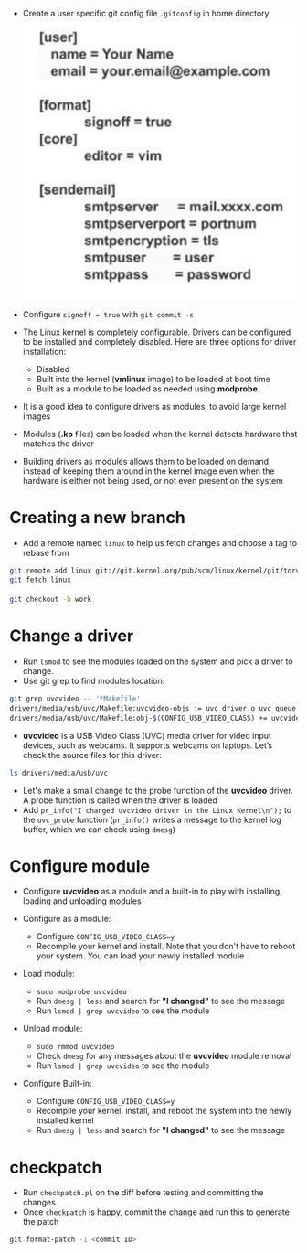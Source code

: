 - Create a user specific git config file `.gitconfig` in home directory
![](./Assets/kernel-gitconfig.png)

- Configure `signoff = true` with `git commit -s`

- The Linux kernel is completely configurable. Drivers can be configured to be installed and completely disabled. Here are three options for driver installation:
	- Disabled
	- Built into the kernel (**vmlinux** image) to be loaded at boot time
	- Built as a module to be loaded as needed using **modprobe**.

- It is a good idea to configure drivers as modules, to avoid large kernel images
- Modules (**.ko** files) can be loaded when the kernel detects hardware that matches the driver
- Building drivers as modules allows them to be loaded on demand, instead of keeping them around in the kernel image even when the hardware is either not being used, or not even present on the system

# Creating a new branch
- Add a remote named `linux` to help us fetch changes and choose a tag to rebase from
```sh
git remote add linux git://git.kernel.org/pub/scm/linux/kernel/git/torvalds/linux.git  
git fetch linux

git checkout -b work
```

# Change a driver
- Run `lsmod` to see the modules loaded on the system and pick a driver to change. 
- Use git grep to find modules location:
```sh
git grep uvcvideo -- '*Makefile'
drivers/media/usb/uvc/Makefile:uvcvideo-objs := uvc_driver.o uvc_queue.o uvc_v4l2.o uvc_video.o uvc_ctrl.o drivers/media/usb/uvc/Makefile:uvcvideo-objs += uvc_entity.o  
drivers/media/usb/uvc/Makefile:obj-$(CONFIG_USB_VIDEO_CLASS) += uvcvideo.o
```

- **uvcvideo** is a USB Video Class (UVC) media driver for video input devices, such as webcams. It supports webcams on laptops. Let’s check the source files for this driver:
```sh
ls drivers/media/usb/uvc
```

- Let's make a small change to the probe function of the **uvcvideo** driver. A probe function is called when the driver is loaded
- Add `pr_info("I changed uvcvideo driver in the Linux Kernel\n");` to the `uvc_probe` function (`pr_info()` writes a message to the kernel log buffer, which we can check using `dmesg`)

# Configure module
- Configure **uvcvideo** as a module and a built-in to play with installing, loading and unloading modules

- Configure as a module:
	- Configure `CONFIG_USB_VIDEO_CLASS=y`
	- Recompile your kernel and install. Note that you don't have to reboot your system. You can load your newly installed module
- Load module:
	- `sudo modprobe uvcvideo`
	- Run `dmesg | less` and search for **"I changed"** to see the message
	- Run `lsmod | grep uvcvideo` to see the module
- Unload module:
	- `sudo rmmod uvcvideo`
	- Check `dmesg` for any messages about the **uvcvideo** module removal
	- Run `lsmod | grep uvcvideo` to see the module
- Configure Built-in:
	- Configure `CONFIG_USB_VIDEO_CLASS=y`
	- Recompile your kernel, install, and reboot the system into the newly installed kernel
	- Run `dmesg | less` and search for **"I changed"** to see the message

# checkpatch
- Run `checkpatch.pl` on the diff before testing and committing the changes
- Once `checkpatch` is happy, commit the change and run this to generate the patch
```sh
git format-patch -1 <commit ID>
```

